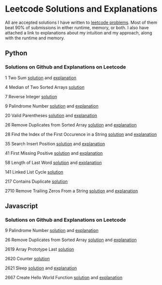# Leetcode Solutions and Explanations
All are accepted solutions I have written to [leetcode problems](https://leetcode.com/problemset/all/). Most of them beat 90% of submissions in either runtime, memory, or both. I also have attached a link to explanations about my intuition and my approach, along with the runtime and memory.

## Python
### Solutions on Github and Explanations on Leetcode
1 Two Sum [solution](https://github.com/francescorn/leetcode_solutions/blob/main/1_two_sum.py)    and [explanation](https://leetcode.com/problems/two-sum/solutions/3884855/easy-simple-python3-solution-beats-over-90/)

4 Median of Two Sorted Arrays [solution](https://github.com/francescorn/leetcode_solutions/blob/main/4_Median_of_Two_Sorted_Arrays.py)

7 Reverse Integer [solution](https://github.com/francescorn/leetcode_solutions/blob/main/7_reverse_integer.py)

9 Palindrome Number      [solution](https://github.com/francescorn/leetcode_solutions/blob/main/9_palindrome_number.py)      and [explanation](https://leetcode.com/problems/palindrome-number/solutions/3591298/easy-simple-python3-solution-beats-95/)

20 Valid Parentheses [solution](https://github.com/francescorn/leetcode_solutions/blob/main/20_valid_parentheses.py)
    and [explanation](https://leetcode.com/problems/valid-parentheses/solutions/3591330/easy-python3-solution-using-replace-beats-90/)

26 Remove Duplicates from Sorted Array [solution](https://github.com/francescorn/leetcode_solutions/blob/main/26_Remove_Duplicates_from_Sorted_Array.py)  and  [explanation](https://leetcode.com/problems/remove-duplicates-from-sorted-array/solutions/3918850/4-easy-simple-python3-javascript-solutions-no-math-beat-over-90/)

28 Find the Index of the First Occurence in a String [solution](https://github.com/francescorn/leetcode_solutions/blob/main/28_Find_the_Index_of_the_First_Occurrence_in_a_String.py) and [explanation](https://leetcode.com/problems/find-the-index-of-the-first-occurrence-in-a-string/post-solution/)

35 Search Insert Position [solution](https://github.com/francescorn/leetcode_solutions/blob/main/35_Search_Insert_Position.py)   and [explanation](https://leetcode.com/problems/search-insert-position/solutions/3895742/easy-simple-python3-beats-over-90-solution/)

41 First Missing Positive [solution](https://github.com/francescorn/leetcode_solutions/blob/main/41_first_missing_positive.py) and [explanation](https://leetcode.com/problems/first-missing-positive/solutions/3910790/easy-simple-python3-solution-beats-over-90/)

58 Length of Last Word  [solution](https://github.com/francescorn/leetcode_solutions/blob/main/58_Length_of_Last_Word.py)
   and [explanation](https://leetcode.com/problems/length-of-last-word/solutions/3591175/2-short-and-simple-python3-solutions-beat-over-90/)

141 Linked List Cycle [solution](https://github.com/francescorn/leetcode_solutions/blob/main/141_Linked_List_Cycle.py)

217 Contains Duplicate [solution](https://github.com/francescorn/leetcode_solutions/blob/main/217_contains_duplicate.py)

2710 Remove Trailing Zeros From a String      [solution](https://github.com/francescorn/leetcode_solutions/blob/main/2710_Remove_Trailing_Zeros_From_a_String.py)   and   [explanation](https://leetcode.com/problems/remove-trailing-zeros-from-a-string/solutions/3593378/two-short-simple-python3-solutions/)


## Javascript
### Solutions on Github and Explanations on Leetcode
9 Palindrome Number [solution](https://github.com/francescorn/leetcode_solutions/blob/main/9_palindrome_number.js)  and  [explanation](https://leetcode.com/problems/palindrome-number/solutions/3591298/easy-simple-python3-solution-beats-95/)

26 Remove Duplicates from Sorted Array [solution](https://github.com/francescorn/leetcode_solutions/blob/main/26_Remove_Duplicates_from_Sorted_Array.js)  and  [explanation](https://leetcode.com/problems/remove-duplicates-from-sorted-array/solutions/3918850/4-easy-simple-python3-javascript-solutions-no-math-beat-over-90/)

2619 Array Prototype Last [solution](https://github.com/francescorn/leetcode_solutions/blob/main/2619_Array_Prototype_Last.js)

2620 Counter [solution](https://github.com/francescorn/leetcode_solutions/blob/main/2620_Counter.js)

2621 Sleep      [solution](https://github.com/francescorn/leetcode_solutions/blob/main/2621_Sleep.js) and     [explanation](https://leetcode.com/problems/sleep/solutions/3883019/two-easy-and-short-solutions-javascript-beats-over-90-return-instead-of-await/)

2667 Create Hello World Function      [solution](https://github.com/francescorn/leetcode_solutions/blob/main/2667_Create_Hello_World_Function.js)    and  [explanation](https://leetcode.com/problems/create-hello-world-function/solutions/3882950/two-easy-short-solutions-beat-over-90-using-return/)
